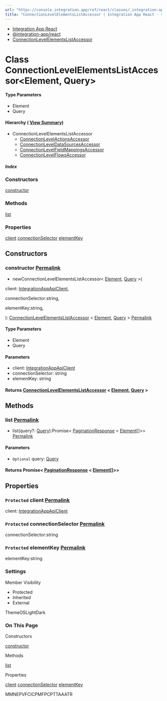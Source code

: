 ```yaml
---
url: "https://console.integration.app/ref/react/classes/_integration-app_react.ConnectionLevelElementsListAccessor.html"
title: "ConnectionLevelElementsListAccessor | Integration App React - v2.14.3"
---
```


- [Integration App React](https://console.integration.app/ref/react/index.html)
- [@integration-app/react](https://console.integration.app/ref/react/modules/_integration-app_react.html)
- [ConnectionLevelElementsListAccessor](https://console.integration.app/ref/react/classes/_integration-app_react.ConnectionLevelElementsListAccessor.html)

# Class ConnectionLevelElementsListAccessor<Element, Query>

#### Type Parameters

- Element
- Query

#### Hierarchy ( [View Summary](https://console.integration.app/ref/react/hierarchy.html\#@integration-app/react.ConnectionLevelElementsListAccessor))

- ConnectionLevelElementsListAccessor
  - [ConnectionLevelActionsAccessor](https://console.integration.app/ref/react/classes/ConnectionLevelActionsAccessor.html)
  - [ConnectionLevelDataSourcesAccessor](https://console.integration.app/ref/react/classes/ConnectionLevelDataSourcesAccessor.html)
  - [ConnectionLevelFieldMappingsAccessor](https://console.integration.app/ref/react/classes/ConnectionLevelFieldMappingsAccessor.html)
  - [ConnectionLevelFlowsAccessor](https://console.integration.app/ref/react/classes/ConnectionLevelFlowsAccessor.html)

##### Index

### Constructors

[constructor](https://console.integration.app/ref/react/classes/_integration-app_react.ConnectionLevelElementsListAccessor.html#constructor)

### Methods

[list](https://console.integration.app/ref/react/classes/_integration-app_react.ConnectionLevelElementsListAccessor.html#list)

### Properties

[client](https://console.integration.app/ref/react/classes/_integration-app_react.ConnectionLevelElementsListAccessor.html#client) [connectionSelector](https://console.integration.app/ref/react/classes/_integration-app_react.ConnectionLevelElementsListAccessor.html#connectionselector) [elementKey](https://console.integration.app/ref/react/classes/_integration-app_react.ConnectionLevelElementsListAccessor.html#elementkey)

## Constructors

### constructor [Permalink](https://console.integration.app/ref/react/classes/_integration-app_react.ConnectionLevelElementsListAccessor.html\#constructor)

- newConnectionLevelElementsListAccessor< [Element](https://console.integration.app/ref/react/classes/_integration-app_react.ConnectionLevelElementsListAccessor.html#constructorconnectionlevelelementslistaccessorelement), [Query](https://console.integration.app/ref/react/classes/_integration-app_react.ConnectionLevelElementsListAccessor.html#constructorconnectionlevelelementslistaccessorquery) >(

client: [IntegrationAppApiClient](https://console.integration.app/ref/react/classes/_integration-app_react.IntegrationAppApiClient.html),

connectionSelector:string,

elementKey:string,

): [ConnectionLevelElementsListAccessor](https://console.integration.app/ref/react/classes/_integration-app_react.ConnectionLevelElementsListAccessor.html) < [Element](https://console.integration.app/ref/react/classes/_integration-app_react.ConnectionLevelElementsListAccessor.html#constructorconnectionlevelelementslistaccessorelement), [Query](https://console.integration.app/ref/react/classes/_integration-app_react.ConnectionLevelElementsListAccessor.html#constructorconnectionlevelelementslistaccessorquery) > [Permalink](https://console.integration.app/ref/react/classes/_integration-app_react.ConnectionLevelElementsListAccessor.html#constructorconnectionlevelelementslistaccessor)



#### Type Parameters



- Element
- Query

#### Parameters

- client: [IntegrationAppApiClient](https://console.integration.app/ref/react/classes/_integration-app_react.IntegrationAppApiClient.html)
- connectionSelector: string
- elementKey: string

#### Returns [ConnectionLevelElementsListAccessor](https://console.integration.app/ref/react/classes/_integration-app_react.ConnectionLevelElementsListAccessor.html) < [Element](https://console.integration.app/ref/react/classes/_integration-app_react.ConnectionLevelElementsListAccessor.html\#constructorconnectionlevelelementslistaccessorelement), [Query](https://console.integration.app/ref/react/classes/_integration-app_react.ConnectionLevelElementsListAccessor.html\#constructorconnectionlevelelementslistaccessorquery) >

## Methods

### list [Permalink](https://console.integration.app/ref/react/classes/_integration-app_react.ConnectionLevelElementsListAccessor.html\#list)

- list(query?: [Query](https://console.integration.app/ref/react/classes/_integration-app_react.ConnectionLevelElementsListAccessor.html#constructorconnectionlevelelementslistaccessorquery)):Promise< [PaginationResponse](https://console.integration.app/ref/react/classes/PaginationResponse.html) < [Element](https://console.integration.app/ref/react/classes/_integration-app_react.ConnectionLevelElementsListAccessor.html#constructorconnectionlevelelementslistaccessorelement)\[\]>> [Permalink](https://console.integration.app/ref/react/classes/_integration-app_react.ConnectionLevelElementsListAccessor.html#list-1)





#### Parameters



- `Optional` query: [Query](https://console.integration.app/ref/react/classes/_integration-app_react.ConnectionLevelElementsListAccessor.html#constructorconnectionlevelelementslistaccessorquery)

#### Returns Promise< [PaginationResponse](https://console.integration.app/ref/react/classes/PaginationResponse.html) < [Element](https://console.integration.app/ref/react/classes/_integration-app_react.ConnectionLevelElementsListAccessor.html\#constructorconnectionlevelelementslistaccessorelement)\[\]>>

## Properties

### `Protected` client [Permalink](https://console.integration.app/ref/react/classes/_integration-app_react.ConnectionLevelElementsListAccessor.html\#client)

client: [IntegrationAppApiClient](https://console.integration.app/ref/react/classes/_integration-app_react.IntegrationAppApiClient.html)

### `Protected` connectionSelector [Permalink](https://console.integration.app/ref/react/classes/_integration-app_react.ConnectionLevelElementsListAccessor.html\#connectionselector)

connectionSelector:string

### `Protected` elementKey [Permalink](https://console.integration.app/ref/react/classes/_integration-app_react.ConnectionLevelElementsListAccessor.html\#elementkey)

elementKey:string

### Settings

Member Visibility

- Protected
- Inherited
- External

ThemeOSLightDark

### On This Page

Constructors

[constructor](https://console.integration.app/ref/react/classes/_integration-app_react.ConnectionLevelElementsListAccessor.html#constructor)

Methods

[list](https://console.integration.app/ref/react/classes/_integration-app_react.ConnectionLevelElementsListAccessor.html#list)

Properties

[client](https://console.integration.app/ref/react/classes/_integration-app_react.ConnectionLevelElementsListAccessor.html#client) [connectionSelector](https://console.integration.app/ref/react/classes/_integration-app_react.ConnectionLevelElementsListAccessor.html#connectionselector) [elementKey](https://console.integration.app/ref/react/classes/_integration-app_react.ConnectionLevelElementsListAccessor.html#elementkey)

MMNEPVFCICPMFPCPTTAAATR